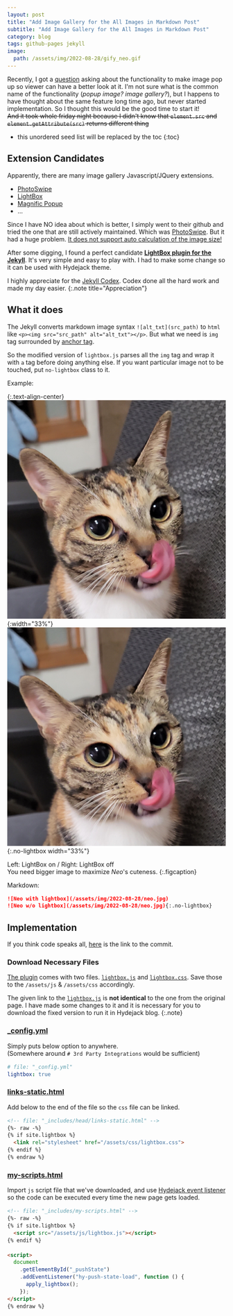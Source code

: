 ```yaml
---
layout: post
title: "Add Image Gallery for the All Images in Markdown Post"
subtitle: "Add Image Gallery for the All Images in Markdown Post"
category: blog
tags: github-pages jekyll
image:
  path: /assets/img/2022-08-28/gify_neo.gif
---
```


Recently, I got a [question] asking about the functionality to make image pop up so viewer can have
a better look at it. I'm not sure what is the common name of the functionality (*popup image? image gallery?*),
but I happens to have thought about the same feature long time ago, but never started
implementation. So I thought this would be the good time to start it!<br>
~~And it took whole friday night because I didn't know that `element.src` and
`element.getAttribute(src)` returns different thing~~

[question]: https://github.com/LazyRen/LazyRen.github.io/issues/65

<!--more-->

* this unordered seed list will be replaced by the toc
{:toc}

## Extension Candidates

Apparently, there are many image gallery Javascript/JQuery extensions.

* [PhotoSwipe](https://photoswipe.com/)
* [LightBox](https://lokeshdhakar.com/projects/lightbox2/)
* [Magnific Popup](https://dimsemenov.com/plugins/magnific-popup/)
* ...

Since I have NO idea about which is better, I simply went to their github and tried the one that are
still actively maintained. Which was [PhotoSwipe](https://github.com/dimsemenov/photoswipe). But
it had a huge problem. [It does not support auto calculation of the image size!]

After some digging, I found a perfect candidate **[LightBox plugin for the Jekyll]**. It's very
simple and easy to play with. I had to make some change so it can be used with Hydejack theme.

I highly appreciate for the [Jekyll Codex]. Codex done all the hard work and made my day easier.
{:.note title="Appreciation"}

[It does not support auto calculation of the image size!]: https://stackoverflow.com/a/39971595/4294737
[LightBox plugin for the Jekyll]: https://jekyllcodex.org/without-plugin/lightbox/#
[Jekyll Codex]: https://jekyllcodex.org/

## What it does

The Jekyll converts markdown image syntax `![alt_txt](src_path)` to `html` like
`<p><img src="src_path" alt="alt_txt"></p>`. But what we need is `img` tag surrounded by [anchor tag].

So the modified version of `lightbox.js` parses all the `img` tag and wrap it with `a` tag before
doing anything else. If you want particular image not to be touched, put `no-lightbox` class to it.

Example:

{:.text-align-center}
![Neo with lightbox](/assets/img/2022-08-28/neo.jpg){:width="33%"}
![Neo w/o lightbox](/assets/img/2022-08-28/neo.jpg){:.no-lightbox width="33%"}

Left: LightBox on / Right: LightBox off<br>
You need bigger image to maximize *Neo*'s cuteness.
{:.figcaption}

Markdown:

```markdown
![Neo with lightbox](/assets/img/2022-08-28/neo.jpg)
![Neo w/o lightbox](/assets/img/2022-08-28/neo.jpg){:.no-lightbox}
```

[anchor tag]: https://www.w3schools.com/tags/tag_a.asp

## Implementation

If you think code speaks all, [here] is the link to the commit.

[here]: https://github.com/LazyRen/LazyRen.github.io/commit/f9b5a87bb199bc9a49048b8af222c1bc191cacd0

### Download Necessary Files

[The plugin] comes with two files. [`lightbox.js`] and [`lightbox.css`]. Save those to the
`/assets/js` & `/assets/css` accordingly.

The given link to the [`lightbox.js`] is **not identical** to the one from the original page. I have
made some changes to it and it is necessary for you to download the fixed version to run it in
Hydejack blog.
{:.note}

[The plugin]: https://jekyllcodex.org/without-plugin/lightbox/
[`lightbox.js`]: https://github.com/LazyRen/LazyRen.github.io/blob/master/assets/js/lightbox.js
[`lightbox.css`]: https://raw.githubusercontent.com/jhvanderschee/jekyllcodex/gh-pages/css/lightbox.css

### [_config.yml]

Simply puts below option to anywhere.<br>
(Somewhere around `# 3rd Party Integrations` would be sufficient)

```yml
# file: "_config.yml"
lightbox: true
```

[_config.yml]: https://github.com/LazyRen/LazyRen.github.io/blob/master/_config.yml#L227

### [links-static.html]

Add below to the end of the file so the `css` file can be linked.

```html
<!-- file: "_includes/head/links-static.html" -->
{%- raw -%}
{% if site.lightbox %}
  <link rel="stylesheet" href="/assets/css/lightbox.css">
{% endif %}
{% endraw %}
```

[links-static.html]: https://github.com/LazyRen/LazyRen.github.io/blob/master/_includes/head/links-static.html#L41

### [my-scripts.html]

Import `js` script file that we've downloaded, and use [Hydejack event listener] so the code can be
executed every time the new page gets loaded.

```html
<!-- file: "_includes/my-scripts.html" -->
{%- raw -%}
{% if site.lightbox %}
  <script src="/assets/js/lightbox.js"></script>
{% endif %}

<script>
  document
    .getElementById("_pushState")
    .addEventListener("hy-push-state-load", function () {
      apply_lightbox();
    });
</script>
{% endraw %}
```

[my-scripts.html]: https://github.com/LazyRen/LazyRen.github.io/blob/master/_includes/my-scripts.html
[Hydejack event listener]: https://hydejack.com/docs/scripts/#registering-push-state-event-listeners
